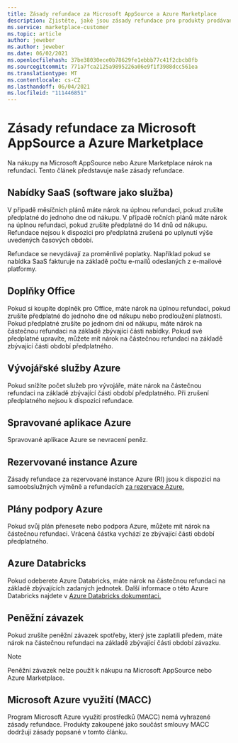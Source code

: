 ```yaml
---
title: Zásady refundace za Microsoft AppSource a Azure Marketplace
description: Zjistěte, jaké jsou zásady refundace pro produkty prodávané na Microsoft AppSource a Azure Marketplace
ms.service: marketplace-customer
ms.topic: article
author: jeweber
ms.author: jeweber
ms.date: 06/02/2021
ms.openlocfilehash: 37be38030ece0b78629fe1ebbb77c41f2cbcb8fb
ms.sourcegitcommit: 771a7fca2125a9895226a06e9f1f3988dcc561ea
ms.translationtype: MT
ms.contentlocale: cs-CZ
ms.lasthandoff: 06/04/2021
ms.locfileid: "111446851"
---
```

# <a name="refund-policies-for-microsoft-appsource-and-azure-marketplace"></a>Zásady refundace za Microsoft AppSource a Azure Marketplace

Na nákupy na Microsoft AppSource nebo Azure Marketplace nárok na refundaci. Tento článek představuje naše zásady refundace.

## <a name="software-as-a-service-saas-offers"></a>Nabídky SaaS (software jako služba)

V případě měsíčních plánů máte nárok na úplnou refundaci, pokud zrušíte předplatné do jednoho dne od nákupu. V případě ročních plánů máte nárok na úplnou refundaci, pokud zrušíte předplatné do 14 dnů od nákupu. Refundace nejsou k dispozici pro předplatná zrušená po uplynutí výše uvedených časových období.

Refundace se nevydávají za proměnlivé poplatky. Například pokud se nabídka SaaS fakturuje na základě počtu e-mailů odeslaných z e-mailové platformy.

## <a name="office-add-ins"></a>Doplňky Office

Pokud si koupíte doplněk pro Office, máte nárok na úplnou refundaci, pokud zrušíte předplatné do jednoho dne od nákupu nebo prodloužení platnosti. Pokud předplatné zrušíte po jednom dni od nákupu, máte nárok na částečnou refundaci na základě zbývající části nabídky. Pokud své předplatné upravíte, můžete mít nárok na částečnou refundaci na základě zbývající části období předplatného.

## <a name="azure-developer-services"></a>Vývojářské služby Azure

Pokud snížíte počet služeb pro vývojáře, máte nárok na částečnou refundaci na základě zbývající části období předplatného. Při zrušení předplatného nejsou k dispozici refundace.

## <a name="azure-managed-applications"></a>Spravované aplikace Azure

Spravované aplikace Azure se nevracení peněz.

## <a name="azure-reserved-instances"></a>Rezervované instance Azure

Zásady refundace za rezervované instance Azure (RI) jsou k dispozici na samoobslužných výměně a refundacích [za rezervace Azure.](/azure/cost-management-billing/reservations/exchange-and-refund-azure-reservations)

## <a name="azure-support-plans"></a>Plány podpory Azure

Pokud svůj plán přenesete nebo podpora Azure, můžete mít nárok na částečnou refundaci. Vrácená částka vychází ze zbývající části období předplatného.

## <a name="azure-databricks"></a>Azure Databricks

Pokud odeberete Azure Databricks, máte nárok na částečnou refundaci na základě zbývajících zadaných jednotek. Další informace o této Azure Databricks najdete v [Azure Databricks dokumentaci.](/azure/databricks)

## <a name="monetary-commitment"></a>Peněžní závazek

Pokud zrušíte peněžní závazek spotřeby, který jste zaplatili předem, máte nárok na částečnou refundaci na základě zbývající části období závazku.

> [!NOTE]
> Peněžní závazek nelze použít k nákupu na Microsoft AppSource nebo Azure Marketplace.

## <a name="microsoft-azure-consumption-commitment-macc"></a>Microsoft Azure využití (MACC)

Program Microsoft Azure využití prostředků (MACC) nemá vyhrazené zásady refundace. Produkty zakoupené jako součást smlouvy MACC dodržují zásady popsané v tomto článku.
